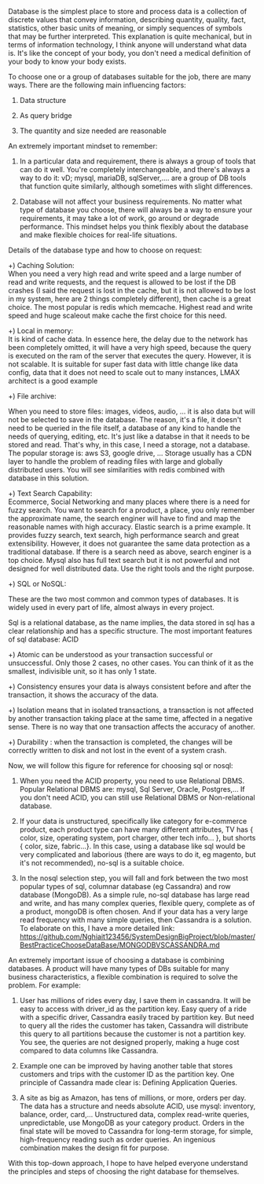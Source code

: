 Database is the simplest place to store and process data is a collection of discrete values that convey information,
describing quantity, quality, fact, statistics, other basic units of meaning, or simply sequences of symbols that may be
further interpreted. This explanation is quite mechanical, but in terms of information technology, I think anyone will
understand what data is. It's like the concept of your body, you don't need a medical definition of your body to know
your body exists. </br>

To choose one or a group of databases suitable for the job, there are many ways. There are the following main
influencing factors: </br>

1) Data structure </br>

2) As query bridge </br>

3) The quantity and size needed are reasonable </br>

An extremely important mindset to remember: </br>

1) In a particular data and requirement, there is always a group of tools that can do it well. You're completely
   interchangeable, and there's always a way to do it: vD; mysql, mariaDB, sqlServer,.... are a group of DB tools that
   function quite similarly, although sometimes with slight differences. </br>

2) Database will not affect your business requirements. No matter what type of database you choose, there will always be
   a way to ensure your requirements, it may take a lot of work, go around or degrade performance. This mindset helps
   you think flexibly about the database and make flexible choices for real-life situations. </br>

Details of the database type and how to choose on request:

+) Caching Solution: </br>
When you need a very high read and write speed and a large number of read and write requests, and the request is allowed
to be lost if the DB crashes (I said the request is lost in the cache, but it is not allowed to be lost in my system,
here are 2 things completely different), then cache is a great choice. The most popular is redis which memcache. Highest
read and write speed and huge scaleout make cache the first choice for this need. </br>

+) Local in memory: </br>
It is kind of cache data. In essence here, the delay due to the network has been completely omitted, it will have a very
high speed, because the query is executed on the ram of the server that executes the query. However, it is not scalable.
It is suitable for super fast data with little change like data config, data that it does not need to scale out to many
instances, LMAX architect is a good example </br>

+) File archive: </br>

When you need to store files: images, videos, audio, ... it is also data but will not be selected to save in the
database. The reason, it's a file, it doesn't need to be queried in the file itself, a database of any kind to handle
the needs of querying, editing, etc. It's just like a databse in that it needs to be stored and read. That's why, in
this case, I need a storage, not a database. The popular storage is: aws S3, google drive, ... Storage usually has a CDN
layer to handle the problem of reading files with large and globally distributed users. You will see similarities with
redis combined with database in this solution. </br>

+) Text Search Capability: </br>
Ecommerce, Social Networking and many places where there is a need for fuzzy search. You want to search for a product, a
place, you only remember the approximate name, the search enginer will have to find and map the reasonable names with
high accuracy. Elastic search is a prime example. It provides fuzzy search, text search, high performance search and
great extensibility. However, it does not guarantee the same data protection as a traditional database. If there is a
search need as above, search enginer is a top choice. Mysql also has full text search but it is not powerful and not
designed for well distributed data. Use the right tools and the right purpose. </br>

+) SQL or NoSQL: </br>

These are the two most common and common types of databases. It is widely used in every part of life, almost always in
every project. <br>

Sql is a relational database, as the name implies, the data stored in sql has a clear relationship and has a specific
structure. The most important features of sql database: ACID </br>

+) Atomic can be understood as your transaction successful or unsuccessful. Only those 2 cases, no other cases. You can
think of it as the smallest, indivisible unit, so it has only 1 state. </br>

+) Consistency ensures your data is always consistent before and after the transaction, it shows the accuracy of the
data. </br>

+) Isolation means that in isolated transactions, a transaction is not affected by another transaction taking place at
the same time, affected in a negative sense. There is no way that one transaction affects the accuracy of another. </br>

+) Durability : when the transaction is completed, the changes will be correctly written to disk and not lost in the
event of a system crash. </br>

Now, we will follow this figure for reference for choosing sql or nosql:

1) When you need the ACID property, you need to use Relational DBMS. Popular Relational DBMS are: mysql, Sql Server,
   Oracle, Postgres,... If you don't need ACID, you can still use Relational DBMS or Non-relational database. </br>


2) If your data is unstructured, specifically like category for e-commerce product, each product type can have many
   different attributes, TV has { color, size, operating system, port charger, other tech info... }, but shorts { color,
   size, fabric...}. In this case, using a database like sql would be very complicated and laborious (there are ways to
   do it, eg magento, but it's not recommended), no-sql is a suitable choice.


3) In the nosql selection step, you will fall and fork between the two most popular types of sql, columnar database (eg
   Cassandra) and row database (MongoDB). As a simple rule, no-sql database has large read and write, and has many
   complex queries, flexible query, complete as of a product, mongoDB is often chosen. And if your data has a very large
   read frequency with many simple queries, then Cassandra is a solution. To elaborate on this, I have a more detailed
   link: https://github.com/Nghiait123456/SystemDesignBigProject/blob/master/BestPracticeChooseDataBase/MONGODBVSCASSANDRA.md </br>

An extremely important issue of choosing a database is combining databases. A product will have many types of DBs
suitable for many business characteristics, a flexible combination is required to solve the problem. For example:

1) User has millions of rides every day, I save them in cassandra. It will be easy to access with driver_id as the
   partition key. Easy query of a ride with a specific driver, Cassandra easily traced by partition key. But need to
   query all the rides the customer has taken, Cassandra will distribute this query to all partitions because the
   customer is not a partition key. You see, the queries are not designed properly, making a huge cost compared to data
   columns like Cassandra. </br>

2) Example one can be improved by having another table that stores customers and trips with the customer ID as the
   partition key. One principle of Cassandra made clear is: Defining Application Queries. </br>

3) A site as big as Amazon, has tens of millions, or more, orders per day. The data has a structure and needs absolute
   ACID, use mysql: inventory, balance, order, card,... Unstructured data, complex read-write queries, unpredictable,
   use MongoDB as your category product. Orders in the final state will be moved to Cassandra for long-term storage, for
   simple, high-frequency reading such as order queries. An ingenious combination makes the design fit for
   purpose. </br>

With this top-down approach, I hope to have helped everyone understand the principles and steps of choosing the right
database for themselves. </br>